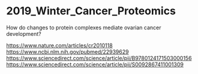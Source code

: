 # 2019_Winter_Cancer_Proteomics
How do changes to protein complexes mediate ovarian cancer development?

https://www.nature.com/articles/cr2010118
https://www.ncbi.nlm.nih.gov/pubmed/22939629
https://www.sciencedirect.com/science/article/pii/B9780124171503000156
https://www.sciencedirect.com/science/article/pii/S0092867411001309
